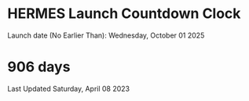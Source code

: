 # HERMES Launch Countdown Clock

Launch date (No Earlier Than): Wednesday, October 01 2025
# 906 days

Last Updated Saturday, April 08 2023